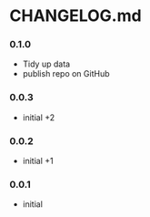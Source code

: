 # CHANGELOG.md

### 0.1.0

- Tidy up data
- publish repo on GitHub

### 0.0.3

- initial +2

### 0.0.2

- initial +1

### 0.0.1

- initial
